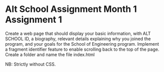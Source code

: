 # Alt School Assignment  Month 1 Assignment 1

Create a web page that should display your basic information, with ALT SCHOOL ID, a biography, relevant details explaining why you joined the program, and your goals for the School of Engineering program. Implement a fragment identifier feature to enable scrolling back to the top of the page. Create a folder and name the file index.html

NB: Strictly without CSS.
